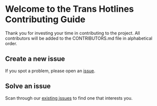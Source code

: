 # Welcome to the Trans Hotlines Contributing Guide

Thank you for investing your time in contributing to the project. All contributors will be added to the CONTRIBUTORS.md file in alphabetical order.

## Create a new issue

If you spot a problem, please open an [issue](https://github.com/skurhse/trans-hotlines/issues/new). 

## Solve an issue

Scan through our [existing issues](https://github.com/skurhse/trans-hotlines/issues) to find one that interests you.
